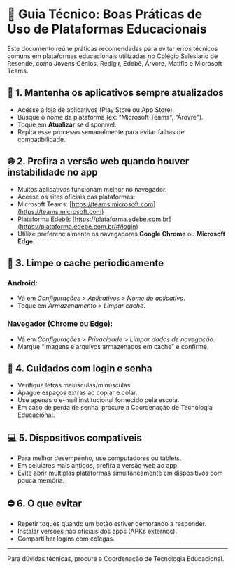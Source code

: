 # 📘 Guia Técnico: Boas Práticas de Uso de Plataformas Educacionais

Este documento reúne práticas recomendadas para evitar erros técnicos comuns em plataformas educacionais utilizadas no Colégio Salesiano de Resende, como Jovens Gênios, Redigir, Edebê, Árvore, Matific e Microsoft Teams.



## 📱 1. Mantenha os aplicativos sempre atualizados

* Acesse a loja de aplicativos (Play Store ou App Store).
* Busque o nome da plataforma (ex: “Microsoft Teams”, “Árovre").
* Toque em **Atualizar** se disponível.
* Repita esse processo semanalmente para evitar falhas de compatibilidade.

## 🌐 2. Prefira a versão web quando houver instabilidade no app

* Muitos aplicativos funcionam melhor no navegador.
* Acesse os sites oficiais das plataformas:
* Microsoft Teams: [https://teams.microsoft.com](https://teams.microsoft.com)
* Plataforma Edebê: [https://plataforma.edebe.com.br](https://plataforma.edebe.com.br/#/login)
* Utilize preferencialmente os navegadores **Google Chrome** ou **Microsoft Edge**.

## 🧹 3. Limpe o cache periodicamente

### Android:

* Vá em *Configurações > Aplicativos > Nome do aplicativo*.
* Toque em *Armazenamento > Limpar cache*.

### Navegador (Chrome ou Edge):

* Vá em *Configurações > Privacidade > Limpar dados de navegação*.
* Marque “Imagens e arquivos armazenados em cache” e confirme.

## 🔑 4. Cuidados com login e senha

* Verifique letras maiúsculas/minúsculas.
* Apague espaços extras ao copiar e colar.
* Use apenas o e-mail institucional fornecido pela escola.
* Em caso de perda de senha, procure a Coordenação de Tecnologia Educacional.

## 💻 5. Dispositivos compatíveis

* Para melhor desempenho, use computadores ou tablets.
* Em celulares mais antigos, prefira a versão web ao app.
* Evite abrir múltiplas plataformas simultaneamente em dispositivos com pouca memória.

## ⛔ 6. O que evitar

* Repetir toques quando um botão estiver demorando a responder.
* Instalar versões não oficiais dos apps (APKs externos).
* Compartilhar logins com colegas.

---

Para dúvidas técnicas, procure a Coordenação de Tecnologia Educacional.
